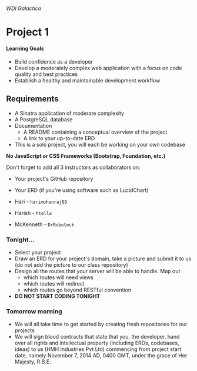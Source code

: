 ###### WDI Galactica

# Project 1

#### Learning Goals
- Build confidence as a developer
- Develop a moderately complex web application with a focus on code quality and best practices
- Establish a healthy and maintainable development workflow

## Requirements

- A Sinatra application of moderate complexity
- A PostgreSQL database
- Documentation
  - A README containing a conceptual overview of the project
  - A link to your up-to-date ERD
- This is a solo project, you will each be working on your own codebase

__No JavaScript or CSS Frameworks (Bootstrap, Foundation, etc.)__

Don't forget to add all 3 instructors as collaborators on:

- Your project's GitHub repository
- Your ERD (if you're using software such as LucidChart)

- Hari - `harimohanraj89`
- Harish - `htella`
- McKenneth - `DrRobotmck`

### Tonight...

* Select your project
* Draw an ERD for your project's domain, take a picture and submit it to us (do not add the picture to our class repository)
* Design all the routes that your server will be able to handle. Map out
  * which routes will need views
  * which routes will redirect
  * which routes go beyond RESTful convention
* **DO NOT START CODING TONIGHT**

### Tomorrow morning

* We will all take time to get started by creating fresh repositories for our
  projects
* We will sign blood contracts that state that you, the developer, hand over all
  rights and intellectual property (including ERDs, codebases, ideas) to us (HMH
  Industries Pvt Ltd) commencing from project start date, namely November 7, 2014
  AD, 0400 GMT, under the grace of Her Majesty, R.B.E.
